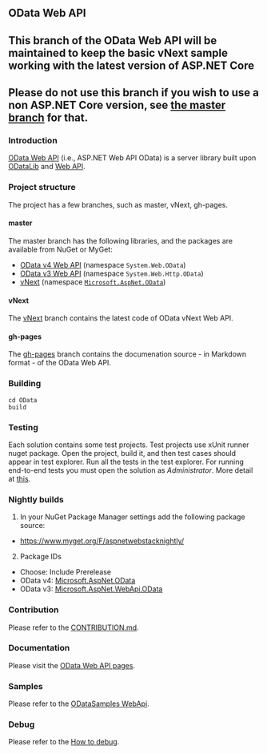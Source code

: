 ## OData Web API

## This branch of the OData Web API will be maintained to keep the basic vNext sample working with the latest version of ASP.NET Core

## Please do not use this branch if you wish to use a non ASP.NET Core version, see [the master branch](https://github.com/OData/WebApi/) for that.

### Introduction
[OData Web API](http://odata.github.io/WebApi) (i.e., ASP.NET Web API OData) is a server library built upon [ODataLib](https://github.com/OData/odata.net/) and [Web API](http://www.asp.net/web-api).

### Project structure
The project has a few branches, such as master, vNext, gh-pages.

#### master
The master branch has the following libraries, and the packages are available from NuGet or MyGet:
 - [OData v4 Web API](https://www.nuget.org/packages/Microsoft.AspNet.OData/) (namespace `System.Web.OData`) 
 - [OData v3 Web API](https://www.nuget.org/packages/Microsoft.AspNet.WebApi.OData/) (namespace `System.Web.Http.OData`)
 - [vNext](http://odata.github.io/WebApi/#07-07-6-0-0-alpha1) (namespace [`Microsoft.AspNet.OData`](https://github.com/OData/WebApi/tree/master/vNext))

#### vNext 
The [vNext](https://github.com/OData/WebApi/tree/vNext/vNext) branch contains the latest code of OData vNext Web API.

#### gh-pages
The [gh-pages](https://github.com/OData/WebApi/tree/gh-pages) branch contains the documenation source - in Markdown format - of the OData Web API.

### Building
```
cd OData
build
```
### Testing
Each solution contains some test projects. Test projects use xUnit runner nuget package. Open the project, build it, and then test cases should appear in test explorer. Run all the tests in the test explorer. For running end-to-end tests you must open the solution as *Administrator*. More detail at [this](http://odata.github.io/WebApi/#09-01-unittest-e2etest).

### Nightly builds
1.	In your NuGet Package Manager settings add the following package source:
  * https://www.myget.org/F/aspnetwebstacknightly/
2.	Package IDs
  * Choose: Include Prerelease
  * OData v4: [Microsoft.AspNet.OData](https://www.myget.org/F/aspnetwebstacknightly/Packages?$filter=Id%20eq%20%27Microsoft.AspNet.OData%27&$select=Id,Version&$orderby=Version%20desc&$top=4&$format=application/json)
  * OData v3: [Microsoft.AspNet.WebApi.OData](https://www.myget.org/F/aspnetwebstacknightly/Packages?$filter=Id%20eq%20%27Microsoft.AspNet.WebApi.OData%27&$select=Id,Version&$orderby=Version%20desc&$top=4&$format=application/json)

### Contribution
Please refer to the [CONTRIBUTION.md](https://github.com/OData/WebApi/blob/master/CONTRIBUTION.md).

### Documentation
Please visit the [OData Web API pages](http://odata.github.io/WebApi).

### Samples
Please refer to the [ODataSamples WebApi](https://github.com/OData/ODataSamples/tree/master/WebApi).

### Debug
Please refer to the [How to debug](http://odata.github.io/WebApi/10-01-debug-webapi-source).
